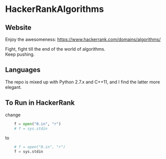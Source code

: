 # HackerRankAlgorithms

## Website
Enjoy the awesomeness: https://www.hackerrank.com/domains/algorithms/

Fight, fight till the end of the world of algorithms.  
Keep pushing.  

## Languages 
The repo is mixed up with Python 2.7.x and C++11, and I find the latter more elegant.  

## To Run in HackerRank
change 
```python 
    f = open("0.in", "r")
    # f = sys.stdin
```
to 
```python
    # f = open("0.in", "r")
    f = sys.stdin
```